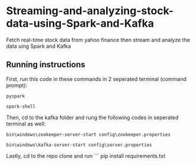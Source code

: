 # Streaming-and-analyzing-stock-data-using-Spark-and-Kafka
Fetch real-time stock data from yahoo finance then stream and analyze the data uing Spark and Kafka
## Running instructions
First, run this code in these commands in 2 seperated terminal (command prompt):
```
pyspark
```
```
spark-shell
```
Then, cd to the kafka folder and rung the following codes in seperated terminal as well:
```
bin\windows\zookeeper-server-start config\zookeeper.properties
```
```
bin\windows\kafka-server-start config\server.properties
```
Lastly, cd to the repo clone and run ```
pip install requirements.txt
```
